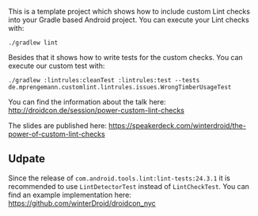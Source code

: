 This is a template project which shows how to include custom Lint checks into your Gradle based Android project.
You can execute your Lint checks with:

```
./gradlew lint
```

Besides that it shows how to write tests for the custom checks.
You can execute our custom test with:

```
./gradlew :lintrules:cleanTest :lintrules:test --tests de.mprengemann.customlint.lintrules.issues.WrongTimberUsageTest
```

You can find the information about the talk here:
http://droidcon.de/session/power-custom-lint-checks

The slides are published here:
https://speakerdeck.com/winterdroid/the-power-of-custom-lint-checks

## Udpate

Since the release of ```com.android.tools.lint:lint-tests:24.3.1``` it is recommended to use ```LintDetectorTest```
instead of ```LintCheckTest```. You can find an example implementation here: https://github.com/winterDroid/droidcon_nyc